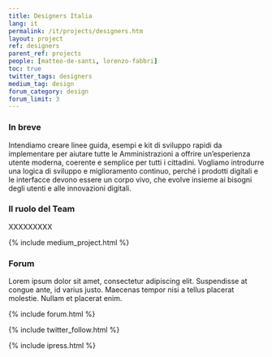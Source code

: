 ```yaml
---
title: Designers Italia
lang: it
permalink: /it/projects/designers.htm
layout: project
ref: designers
parent_ref: projects
people: [matteo-de-santi, lorenzo-fabbri]
toc: true
twitter_tags: designers
medium_tag: design
forum_category: design
forum_limit: 3
---
```


### In breve

Intendiamo creare linee guida, esempi e kit di sviluppo rapidi da implementare per aiutare tutte le Amministrazioni a offrire un’esperienza utente moderna, coerente e semplice per tutti i cittadini. Vogliamo introdurre una logica di sviluppo e miglioramento continuo, perché i prodotti digitali e le interfacce devono essere un corpo vivo, che evolve insieme ai bisogni degli utenti e alle innovazioni digitali. 

### Il ruolo del Team

XXXXXXXXX


{% include medium_project.html %}

### Forum 

Lorem ipsum dolor sit amet, consectetur adipiscing elit. Suspendisse at congue ante, id varius justo. Maecenas tempor nisi a tellus placerat molestie. Nullam et placerat enim. 

{% include forum.html %}

{% include twitter_follow.html %}

{% include ipress.html %}
<div id="content-ipress" data-key="01e87bed-f52e-4d6d-af32-c4ea59fd300a" data-lang="it" data-size="100" data-tag="9"></div>
<script type="text/javascript" src="/js/ipress.js"></script>

